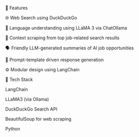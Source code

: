 🚀 Features

🌐 Web Search using DuckDuckGo

🧠 Language understanding using LLaMA 3 via ChatOllama

🧾 Context scraping from top job-related search results

🗣️ Friendly LLM-generated summaries of AI job opportunities

📎 Prompt-template driven response generation

⚙️ Modular design using LangChain

🧱 Tech Stack

LangChain

LLaMA3 (via Ollama)

DuckDuckGo Search API

BeautifulSoup for web scraping

Python

